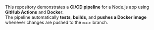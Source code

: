 This repository demonstrates a **CI/CD pipeline** for a Node.js app using **GitHub Actions** and **Docker**.  
The pipeline automatically **tests**, **builds**, and **pushes a Docker image** whenever changes are pushed to the `main` branch.
